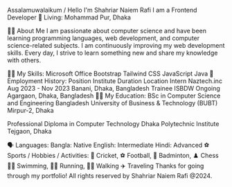 Assalamuwalaikum / Hello
I'm Shahriar Naiem Rafi
I am a Frontend Developer
🏡 Living: Mohammad Pur, Dhaka

👨‍🏫 About Me
I am passionate about computer science and have been learning programming languages, web development, and computer science-related subjects. I am continuously improving my web development skills. Every day, I strive to learn something new and share my knowledge with others.

👨‍💻 My Skills:
Microsoft Office
Bootstrap
Tailwind CSS
JavaScript
Java
💼 Employment History:
Position	Institute	Duration	Location
Intern	Naztech.inc	Aug 2023 - Nov 2023	Banani, Dhaka, Bangladesh
Trainee	ISBDW	Ongoing	Agargaon, Dhaka, Bangladesh
👨‍🎓 My Education:
BSc in Computer Science and Engineering
Bangladesh University of Business & Technology (BUBT)
Mirpur-2, Dhaka

Professional Diploma in Computer Technology
Dhaka Polytechnic Institute
Tejgaon, Dhaka

🗣 Languages:
Bangla: Native
English: Intermediate
Hindi: Advanced
⚽ Sports / Hobbies / Activities:
🏏 Cricket, ⚽ Football, 🏸 Badminton, ♟️ Chess
🏊‍♂️ Swimming, 🏃‍♂️ Running, 🚶‍♂️ Walking
✈️ Traveling
Thanks for going through my portfolio! All rights reserved by Shahriar Naiem Rafi @2024.
